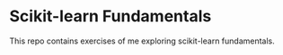 # Scikit-learn Fundamentals

This repo contains exercises of me exploring scikit-learn fundamentals.

